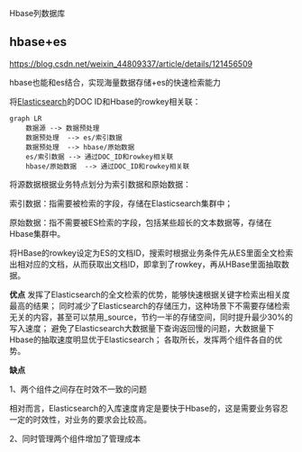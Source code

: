 Hbase列数据库

## hbase+es

https://blog.csdn.net/weixin_44809337/article/details/121456509

hbase也能和es结合，实现海量数据存储+es的快速检索能力

将[Elasticsearch](https://so.csdn.net/so/search?q=Elasticsearch&spm=1001.2101.3001.7020)的DOC ID和Hbase的rowkey相关联：

```mermaid
graph LR
	数据源 --> 数据预处理
	数据预处理  --> es/索引数据
	数据预处理  --> hbase/原始数据
	es/索引数据 --> 通过DOC_ID和rowkey相关联
	hbase/原始数据  --> 通过DOC_ID和rowkey相关联
```

将源数据根据业务特点划分为索引数据和原始数据：

索引数据：指需要被检索的字段，存储在Elasticsearch集群中；

原始数据：指不需要被ES检索的字段，包括某些超长的文本数据等，存储在Hbase集群中。

将HBase的rowkey设定为ES的文档ID，搜索时根据业务条件先从ES里面全文检索出相对应的文档，从而获取出文档ID，即拿到了rowkey，再从HBase里面抽取数据。

**优点**
发挥了Elasticsearch的全文检索的优势，能够快速根据关键字检索出相关度最高的结果；
同时减少了Elasticsearch的存储压力，这种场景下不需要存储检索无关的内容，甚至可以禁用_source，节约一半的存储空间，同时提升最少30%的写入速度；
避免了Elasticsearch大数据量下查询返回慢的问题，大数据量下Hbase的抽取速度明显优于Elasticsearch；
各取所长，发挥两个组件各自的优势。

**缺点**

1、两个组件之间存在时效不一致的问题

相对而言，Elasticsearch的入库速度肯定是要快于Hbase的，这是需要业务容忍一定的时效性，对业务的要求会比较高。

2、同时管理两个组件增加了管理成本